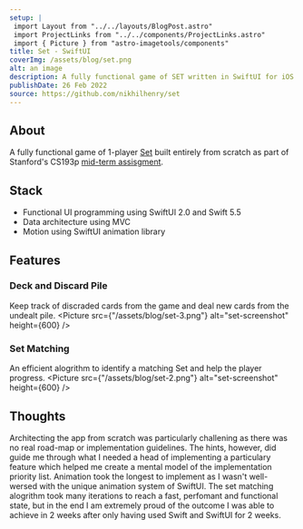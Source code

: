 ```yaml
---
setup: |
 import Layout from "../../layouts/BlogPost.astro"
 import ProjectLinks from "../../components/ProjectLinks.astro"
 import { Picture } from "astro-imagetools/components"
title: Set - SwiftUI
coverImg: /assets/blog/set.png
alt: an image
description: A fully functional game of SET written in SwiftUI for iOS. Mid-term project for Stanford CS193p. 
publishDate: 26 Feb 2022
source: https://github.com/nikhilhenry/set
---
```

<div class="not-prose">
<ProjectLinks source={frontmatter.source} live={frontmatter.live}></ProjectLinks>
</div>

## About

A fully functional game of 1-player [Set](https://en.wikipedia.org/wiki/Set_(card_game)) built entirely from scratch as part of 
Stanford's CS193p [mid-term assisgment](https://cs193p.sites.stanford.edu/sites/g/files/sbiybj16636/files/media/file/assignment_3_0.pdf). 

## Stack
* Functional UI programming using SwiftUI 2.0 and Swift 5.5
* Data architecture using MVC
* Motion using SwiftUI animation library

## Features
### Deck and Discard Pile

Keep track of discraded cards from the game and deal new cards from the undealt pile.
<Picture
  src={"/assets/blog/set-3.png"}
  alt="set-screenshot"
  height={600}
/>

### Set Matching
An efficient alogrithm to identify a matching Set and help the player progress.
<Picture
  src={"/assets/blog/set-2.png"}
  alt="set-screenshot"
  height={600}
/>

## Thoughts

Architecting the app from scratch was particularly challening as there was no real road-map or implementation guidelines. The hints, however, did guide me through what I needed a head of implementing a particulary feature which helped me create a mental model of the implementation priority list. Animation took the longest to implement as I wasn't 
well-wersed with the unique animation system of SwiftUI. The set matching alogrithm took many iterations to reach a fast, perfomant and functional state, but in the end I am extremely proud of the outcome I was able to achieve in 2 weeks after only having used Swift and SwiftUI for 2 weeks. 